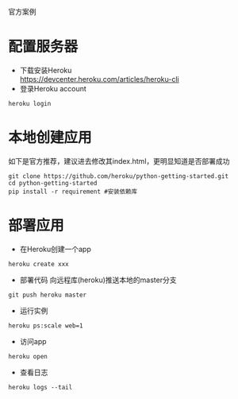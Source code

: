 官方案例
# 配置服务器
* 下载安装Heroku  
https://devcenter.heroku.com/articles/heroku-cli
* 登录Heroku account
```
heroku login
```
# 本地创建应用
如下是官方推荐，建议进去修改其index.html，更明显知道是否部署成功
```
git clone https://github.com/heroku/python-getting-started.git
cd python-getting-started
pip install -r requirement #安装依赖库
```
# 部署应用
* 在Heroku创建一个app
```
heroku create xxx
```
* 部署代码
向远程库(heroku)推送本地的master分支
```
git push heroku master
```
* 运行实例
```
heroku ps:scale web=1
```
* 访问app
```
heroku open
```
* 查看日志
```
heroku logs --tail
```